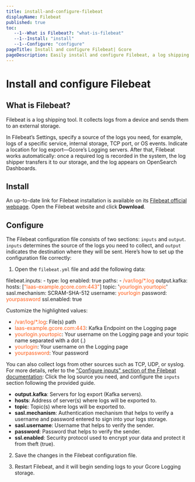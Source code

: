 ```yaml
---
title: install-and-configure-filebeat
displayName: Filebeat
published: true
toc:
   --1--What is Filebeat?: "what-is-filebeat"
   --1--Install: "install"
   --1--Configure: "configure"
pageTitle: Install and configure Filebeat| Gcore
pageDescription: Easily install and configure Filebeat, a log shipping tool, to collect and send logs to Gcore's Logging servers.
---
```

# Install and configure Filebeat

## What is Filebeat?  

Filebeat is a log shipping tool. It collects logs from a device and sends them to an external storage.

In Filebeat’s Settings, specify a source of the logs you need, for example, logs of a specific service, internal storage, TCP port, or OS events. Indicate a location for log export—Gcore’s Logging servers. After that, Filebeat works automatically: once a required log is recorded in the system, the log shipper transfers it to our storage, and the log appears on OpenSearch Dashboards. 

## Install

An up-to-date link for Filebeat installation is available on its <a href="https://elastic.co/beats/filebeat" target="_blank">Filebeat official webpage</a>. Open the Filebeat website and click **Download**.

## Configure 

The Filebeat configuration file consists of two sections: `inputs` and `output`. `inputs` determines the source of the logs you need to collect, and `output` indicates the destination where they will be sent. Here’s how to set up the configuration file correctly:

1. Open the `filebeat.yml` file and add the following data:

<code-block>
filebeat.inputs:   
- type: log   
  enabled: true   
  paths:   
   - <span style="color:#FF5913">/var/log/*.log</span>    
output.kafka:   
  hosts: [<span style="color:#FF5913">"laas-example.gcore.com:443"</span>]   
  topic: '<span style="color:#FF5913">yourlogin.yourtopic</span>'  
  sasl.mechanism: SCRAM-SHA-512   
  username: <span style="color:#FF5913">yourlogin</span>   
  password: <span style="color:#FF5913">yourpassword</span>   
  ssl.enabled: true
</code-block>

Customize the highlighted values:
- <span style="color:#FF5913">/var/log/*.log</span>: File(s) path
- <span style="color:#FF5913">laas-example.gcore.com:443</span>: Kafka Endpoint on the Logging page
- <span style="color:#FF5913">yourlogin.yourtopic</span>: Your username on the Logging page and your topic name separated with a dot (.) 
- <span style="color:#FF5913">yourlogin</span>: Your username on the Logging page
- <span style="color:#FF5913">yourpassword</span>: Your password

You can also collect logs from other sources such as TCP, UDP, or syslog. For more details, refer to the <a href="https://elastic.co/guide/en/beats/filebeat/current/configuration-filebeat-options.html" target="_blank">"Configure inputs" section of the Filebeat documentation</a>: Click the log source you need, and configure the `inputs` section following the provided guide.

<expandable-element title="Descriptions of the OUTPUT strings">

- **output.kafka**: Servers for log export (Kafka servers). 
- **hosts**: Address of server(s) where logs will be exported to.  
- **topic**: Topic(s) where logs will be exported to.  
- **sasl.mechanism**: Authentication mechanism that helps to verify a username and password entered to sign into your logs storage.  
- **sasl.username**: Username that helps to verify the sender.  
- **password**: Password that helps to verify the sender.  
- **ssl.enabled**: Security protocol used to encrypt your data and protect it from theft (true).

</expandable-element> 

2. Save the changes in the Filebeat configuration file.

3. Restart Filebeat, and it will begin sending logs to your Gcore Logging storage.  